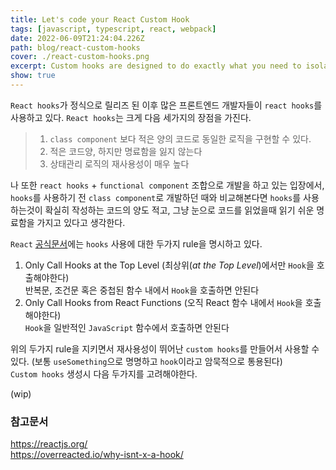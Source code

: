 ```yaml
---
title: Let's code your React Custom Hook
tags: [javascript, typescript, react, webpack]
date: 2022-06-09T21:24:04.226Z
path: blog/react-custom-hooks
cover: ./react-custom-hooks.png
excerpt: Custom hooks are designed to do exactly what you need to isolate and reuse its logic
show: true
---
```


`React hooks`가 정식으로 릴리즈 된 이후 많은 프론트엔드 개발자들이 `react hooks`를 사용하고 있다. `React hooks`는 크게 다음 세가지의 장점을 가진다.

> 1. `class component` 보다 적은 양의 코드로 동일한 로직을 구현할 수 있다.  
> 2. 적은 코드양, 하지만 명료함을 잃지 않는다   
> 3. 상태관리 로직의 재사용성이 매우 높다    

나 또한 `react hooks` + `functional component` 조합으로 개발을 하고 있는 입장에서, `hooks`를 사용하기 전 `class component`로 개발하던 때와 비교해본다면 `hooks`를 사용하는것이 확실히 작성하는 코드의 양도 적고, 그냥 눈으로 코드를 읽었을때 읽기 쉬운 명료함을 가지고 있다고 생각한다.   

`React` <a href="https://reactjs.org/" rel="noopener noreferrer">공식문서</a>에는 `hooks` 사용에 대한 두가지 rule을 명시하고 있다.
1. Only Call Hooks at the Top Level (최상위(*at the Top Level*)에서만 `Hook`을 호출해야한다)  
   반복문, 조건문 혹은 중첩된 함수 내에서 `Hook`을 호출하면 안된다
2. Only Call Hooks from React Functions (오직 React 함수 내에서 `Hook`을 호출해야한다)  
   `Hook`을 일반적인 `JavaScript` 함수에서 호출하면 안된다

위의 두가지 rule을 지키면서 재사용성이 뛰어난 `custom hooks`를 만들어서 사용할 수 있다. (보통 `useSomething`으로 명명하고 `hook`이라고 암묵적으로 통용된다)  
`Custom hooks` 생성시 다음 두가지를 고려해야한다.

(wip)

### 참고문서  
https://reactjs.org/ <br/>
https://overreacted.io/why-isnt-x-a-hook/
